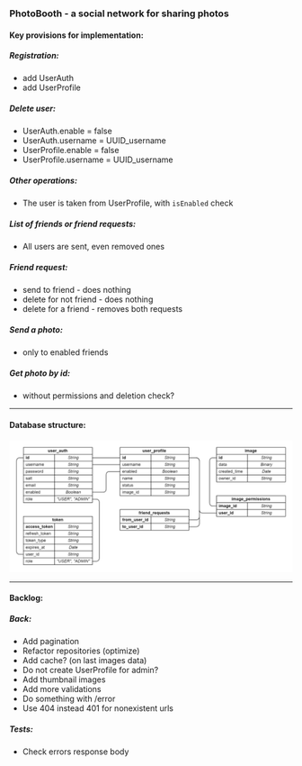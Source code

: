 ### PhotoBooth - a social network for sharing photos

#### Key provisions for implementation:

##### Registration:
- add UserAuth
- add UserProfile

##### Delete user:
- UserAuth.enable = false
- UserAuth.username = UUID_username
- UserProfile.enable = false
- UserProfile.username = UUID_username

##### Other operations:
- The user is taken from UserProfile, with `isEnabled` check

##### List of friends or friend requests:
- All users are sent, even removed ones

##### Friend request:
- send to friend - does nothing
- delete for not friend - does nothing
- delete for a friend - removes both requests

##### Send a photo:
- only to enabled friends

##### Get photo by id:
- without permissions and deletion check?

-------------------------------------------------------
#### Database structure:

![Alt text](doc/db_schema.png?raw=true "DB schema")

-------------------------------------------------------
#### Backlog:

##### Back:
- Add pagination
- Refactor repositories (optimize)
- Add cache? (on last images data)
- Do not create UserProfile for admin?
- Add thumbnail images
- Add more validations
- Do something with /error
- Use 404 instead 401 for nonexistent urls

##### Tests:
- Check errors response body
